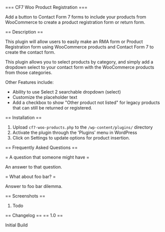 === CF7 Woo Product Registration ===

Add a button to Contact Form 7 forms to include your products from WooCommerce to create a product registration form or return form.

== Description ==

This plugin will allow users to easily make an RMA form or Product Registration form using WooCommerce products and Contact Form 7 to create the contact form.

This plugin allows you to select products by category, and simply add a dropdown select to your contact form with the WooCommerce products from those categories.  

Other Features include:

*   Ability to use Select 2 searchable dropdown (select)
*   Customize the placeholder text
*   Add a checkbox to show "Other product not listed" for legacy products that can still be returned or registered.

== Installation ==

1. Upload `cf7-woo-products.php` to the `/wp-content/plugins/` directory
1. Activate the plugin through the 'Plugins' menu in WordPress
1. Click on Settings to update options for product insertion.

== Frequently Asked Questions ==

= A question that someone might have =

An answer to that question.

= What about foo bar? =

Answer to foo bar dilemma.

== Screenshots ==

1. Todo

== Changelog ==
== 1.0 ==

Initial Build